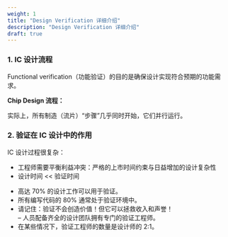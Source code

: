 ```yaml
---
weight: 1
title: "Design Verification 详细介绍"
description: "Design Verification 详细介绍"
draft: true
---
```



### 1. IC 设计流程

Functional verification（功能验证）的目的是确保设计实现符合预期的功能需求。


**Chip Design 流程：**


实际上，所有制造（流片）“步骤”几乎同时开始，它们并行运行。

### 2. 验证在 IC 设计中的作用

IC 设计过程很复杂：

- 工程师需要平衡利益冲突：严格的上市时间约束与日益增加的设计复杂性  
- 设计时间 << 验证时间  
 + 高达 70% 的设计工作可以用于验证。  
 + 所有编写代码的 80% 通常处于验证环境中。  
 + 请记住：验证不会创造价值！但它可以拯救收入和声誉！  
– 人员配备齐全的设计团队拥有专门的验证工程师。  
 + 在某些情况下，验证工程师的数量是设计师的 2:1。  
